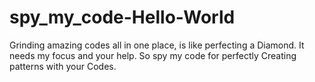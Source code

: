 # spy_my_code-Hello-World
Grinding amazing codes all in one place, is like perfecting a Diamond. It needs my focus and your help. So spy my code for perfectly Creating patterns with your Codes.

